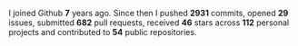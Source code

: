 
I joined Github **7** years ago. Since then I pushed **2931** commits, opened **29** issues, submitted **682** pull requests, received **46** stars across **112** personal projects and contributed to **54** public repositories.
